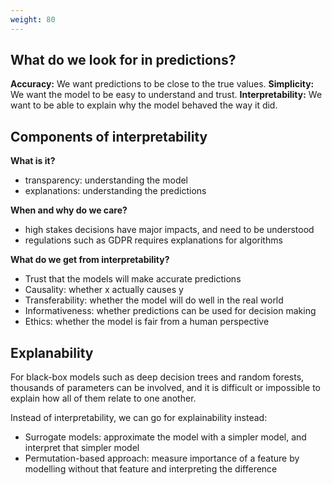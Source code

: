 ```yaml
---
weight: 80
---
```

## What do we look for in predictions?
**Accuracy:** We want predictions to be close to the true values.
**Simplicity:** We want the model to be easy to understand and trust.
**Interpretability:** We want to be able to explain why the model behaved the way it did.


## Components of interpretability

**What is it?**
 - transparency: understanding the model
 - explanations: understanding the predictions

**When and why do we care?**  
 - high stakes decisions have major impacts, and need to be understood
 - regulations such as GDPR requires explanations for algorithms

**What do we get from interpretability?**
 - Trust that the models will make accurate predictions
 - Causality: whether x actually causes y
 - Transferability: whether the model will do well in the real world
 - Informativeness: whether predictions can be used for decision making
 - Ethics: whether the model is fair from a human perspective

## Explanability
For black-box models such as deep decision trees and random forests, thousands of parameters can be involved, and it is difficult or impossible to explain how all of them relate to one another.

Instead of interpretability, we can go for explainability instead:
 - Surrogate models: approximate the model with a simpler model, and interpret that simpler model
 - Permutation-based approach: measure importance of a feature by modelling without that feature and interpreting the difference